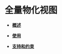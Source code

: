 # 全量物化视图<a name="ZH-CN_TOPIC_0295970203"></a>

-   **[概述](概述-27.md)**  

-   **[使用](使用.md)**  

-   **[支持和约束](支持和约束.md)**  


